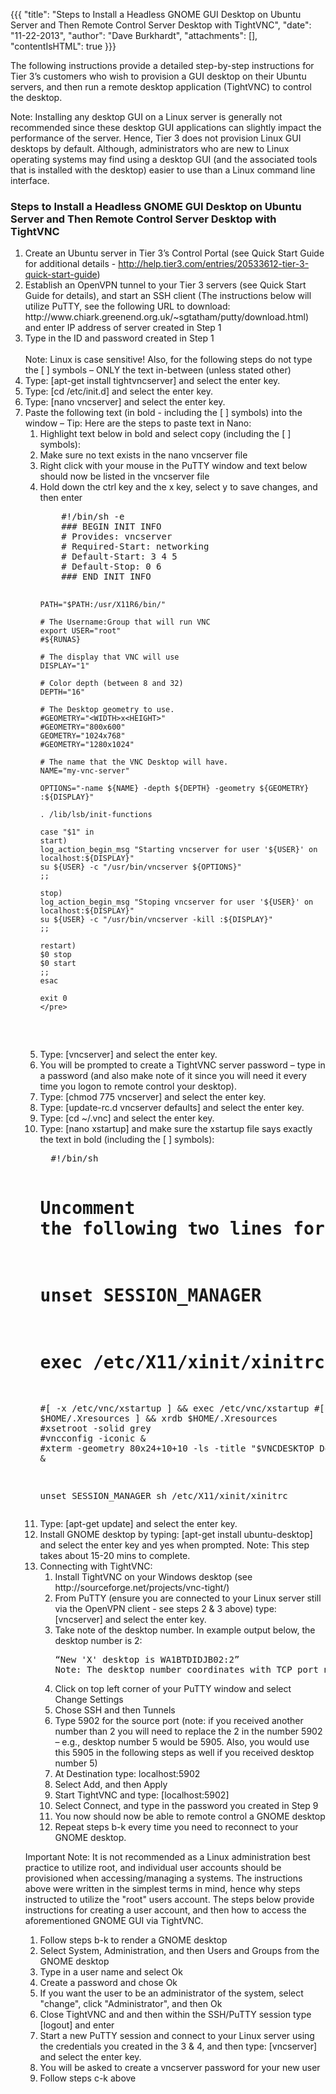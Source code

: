 {{{
  "title": "Steps to Install a Headless GNOME GUI Desktop on Ubuntu Server and Then Remote Control Server Desktop with TightVNC",
  "date": "11-22-2013",
  "author": "Dave Burkhardt",
  "attachments": [],
  "contentIsHTML": true
}}}

<p>The following instructions provide a detailed step-by-step instructions for Tier 3’s customers who wish to provision a GUI desktop on their Ubuntu servers, and then run a remote desktop application (TightVNC) to control the desktop.</p>
<p>Note: Installing any desktop GUI on a Linux server is generally not recommended since these desktop GUI applications can slightly impact the performance of the server. Hence, Tier 3 does not provision Linux GUI desktops by default. Although, administrators who are new to Linux operating systems may find using a desktop GUI (and the associated tools that is installed with the desktop) easier to use than a Linux command line interface.</p>

<h3>Steps to Install a Headless GNOME GUI Desktop on Ubuntu Server and Then Remote Control Server Desktop with TightVNC</h3>

<ol>
  <li>Create an Ubuntu server in Tier 3’s Control Portal (see Quick Start Guide for additional details - <a href="../../../entries/20533612-tier-3-quick-start-guide">http://help.tier3.com/entries/20533612-tier-3-quick-start-guide</a>)
  </li>
  <li>Establish an OpenVPN tunnel to your Tier 3 servers (see Quick Start Guide for details), and start an SSH client (The instructions below will utilize PuTTY, see the following URL to download: http://www.chiark.greenend.org.uk/~sgtatham/putty/download.html)
  and enter IP address of server created in Step 1
  </li>
  <li>Type in the ID and password created in Step 1
  <br />
  <br />Note: Linux is case sensitive! Also, for the following steps do not type the [ ] symbols – ONLY the text in-between (unless stated other)
  </li>
  <li>Type: [apt-get install tightvncserver] and select the enter key.
  </li>
  <li>Type: [cd /etc/init.d] and select the enter key.
  </li>
  <li>Type: [nano vncserver] and select the enter key.
  </li>
  <li>Paste the following text (in bold - including the [ ] symbols) into the window – Tip: Here are the steps to paste text in Nano:
  <ol>
    <li>Highlight text below in bold and select copy (including the [ ] symbols):</li>
    <li>Make sure no text exists in the nano vncserver file</li>
    <li>Right click with your mouse in the PuTTY window and text below should now be listed in the vncserver file</li>
    <li>Hold down the ctrl key and the x key, select y to save changes, and then enter
    <pre>
    #!/bin/sh -e
    ### BEGIN INIT INFO
    # Provides: vncserver
    # Required-Start: networking
    # Default-Start: 3 4 5
    # Default-Stop: 0 6
    ### END INIT INFO

    PATH="$PATH:/usr/X11R6/bin/"

    # The Username:Group that will run VNC
    export USER="root"
    #${RUNAS}

    # The display that VNC will use
    DISPLAY="1"

    # Color depth (between 8 and 32)
    DEPTH="16"

    # The Desktop geometry to use.
    #GEOMETRY="<WIDTH>x<HEIGHT>"
    #GEOMETRY="800x600"
    GEOMETRY="1024x768"
    #GEOMETRY="1280x1024"

    # The name that the VNC Desktop will have.
    NAME="my-vnc-server"

    OPTIONS="-name ${NAME} -depth ${DEPTH} -geometry ${GEOMETRY} :${DISPLAY}"

    . /lib/lsb/init-functions

    case "$1" in
    start)
    log_action_begin_msg "Starting vncserver for user '${USER}' on localhost:${DISPLAY}"
    su ${USER} -c "/usr/bin/vncserver ${OPTIONS}"
    ;;

    stop)
    log_action_begin_msg "Stoping vncserver for user '${USER}' on localhost:${DISPLAY}"
    su ${USER} -c "/usr/bin/vncserver -kill :${DISPLAY}"
    ;;

    restart)
    $0 stop
    $0 start
    ;;
    esac

    exit 0
    </pre>
  </li>
  <li>Type: [vncserver] and select the enter key.
  </li>
  <li>You will be prompted to create a TightVNC server password – type in a password (and also make note of it since you will need it every time you logon to remote control your desktop).
  </li>
  <li>Type: [chmod 775  vncserver] and select the enter key.
  </li>
  <li>Type: [update-rc.d vncserver defaults] and select the enter key.
  </li>
  <li>Type: [cd ~/.vnc] and select the enter key.
  </li>
  <li>Type: [nano xstartup] and make sure the xstartup file says exactly the text in bold (including the [ ] symbols):
  <pre>
  #!/bin/sh

  # Uncomment the following two lines for normal desktop:
  # unset SESSION_MANAGER
  # exec /etc/X11/xinit/xinitrc

  #[ -x /etc/vnc/xstartup ] && exec /etc/vnc/xstartup
  #[ -r $HOME/.Xresources ] && xrdb $HOME/.Xresources
  #xsetroot -solid grey
  #vncconfig -iconic &
  #xterm -geometry 80x24+10+10 -ls -title "$VNCDESKTOP Desktop" &

  unset SESSION_MANAGER
  sh /etc/X11/xinit/xinitrc
  </pre>
  </li>
  <li>Type: [apt-get update] and select the enter key.
  </li>
  <li>Install GNOME desktop by typing: [apt-get install ubuntu-desktop] and select the enter key and yes when prompted. Note: This step takes about 15-20 mins to complete.
  </li>
  <li>Connecting with TightVNC:
  <ol>
    <li>Install TightVNC on your Windows desktop (see http://sourceforge.net/projects/vnc-tight/)</li>
    <li>From PuTTY (ensure you are connected to your Linux server still via the OpenVPN client - see steps 2 &amp; 3 above) type: [vncserver] and select the enter key.</li>
    <li>Take note of the desktop number. In example output below, the desktop number is 2:
    <pre>“New 'X' desktop is WA1BTDIDJB02:2”
Note: The desktop number coordinates with TCP port number you will configure later</pre></li>
    <li>Click on top left corner of your PuTTY window and select Change Settings</li>
    <li>Chose SSH and then Tunnels</li>
    <li>Type 5902 for the source port (note: if you received another number than 2 you will need to replace the 2 in the number 5902 – e.g., desktop number 5 would be 5905. Also, you would use this 5905 in the following steps as well if you received desktop number 5)</li>
    <li>At Destination type: localhost:5902</li>
    <li>Select Add, and then Apply</li>
    <li>Start TightVNC and type: [localhost:5902]</li>
    <li>Select Connect, and type in the password you created in Step 9</li>
    <li>You now should now be able to remote control a GNOME desktop</li>
    <li>Repeat steps b-k every time you need to reconnect to your GNOME desktop.</li>
  </ol>
  </li>
</ol>


  <p>Important Note: It is not recommended as a Linux administration best practice to utilize root, and individual user accounts should be provisioned when accessing/managing a systems. The instructions above were written in the simplest terms in mind, hence why steps instructed to utilize the "root" users account. The steps below provide instructions for creating a user account, and then how to access the aforementioned GNOME GUI via TightVNC.

<ol>
  <li>Follow steps b-k to render a GNOME desktop</li>
  <li>Select System, Administration, and then Users and Groups from the GNOME desktop</li>
  <li>Type in a user name and select Ok</li>
  <li>Create a password and chose Ok</li>
  <li>If you want the user to be an administrator of the system, select "change", click "Administrator", and then Ok</li>
  <li>Close TightVNC and and then within the SSH/PuTTY session type [logout] and enter</li>
  <li>Start a new PuTTY session and connect to your Linux server using the credentials you created in the 3 &amp; 4, and then type: [vncserver] and select the enter key.</li>
  <li>You will be asked to create a vncserver password for your new user</li>
  <li>Follow steps c-k above</li>
</ol>
</p>
